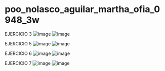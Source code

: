 # poo_nolasco_aguilar_martha_ofia_0948_3w
EJERCICIO 3 
![image](https://github.com/user-attachments/assets/fa552027-0d05-4fb0-bcf5-0e8ca2d8086b)
![image](https://github.com/user-attachments/assets/50a80d13-0ee8-446b-9747-7fe6ea10a9f6)

EJERCICIO 5 
![image](https://github.com/user-attachments/assets/008abb5d-7608-45ca-9430-3adcbc426b12)
![image](https://github.com/user-attachments/assets/0e51616d-c708-46a8-a2d4-fa51d67faed0)

EJERCICIO 6
![image](https://github.com/user-attachments/assets/a7e50518-870d-485f-be5a-cc2dea27ff69)
![image](https://github.com/user-attachments/assets/268f8fe0-5ad8-405b-a07e-1051bc581fc4)

EJERCICIO 7 
![image](https://github.com/user-attachments/assets/748e49fd-c42a-4509-8a57-6a335caa4f67)
![image](https://github.com/user-attachments/assets/0bfa7780-b1ad-41d9-8e42-31ef3c85d2a3)





